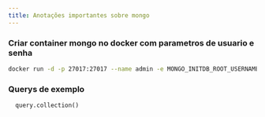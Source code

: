 ```yaml
---
title: Anotações importantes sobre mongo
---
```


### Criar container mongo no docker com parametros de usuario e senha

```sh
docker run -d -p 27017:27017 --name admin -e MONGO_INITDB_ROOT_USERNAME={usuario} -e MONGO_INITDB_ROOT_PASSWORD={senha} mongo
```

### Querys de exemplo

```
  query.collection()
```
